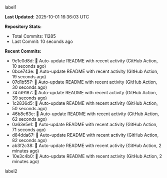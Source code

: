 
label1 
<!-- ACTIVITY_START -->
**Last Updated:** 2025-10-01 16:36:03 UTC

**Repository Stats:**
- Total Commits: 11285
- Last Commit: 10 seconds ago

**Recent Commits:**
- 9e1e0d8d: 🤖 Auto-update README with recent activity (GitHub Action, 10 seconds ago)
- 0bce743e: 🤖 Auto-update README with recent activity (GitHub Action, 19 seconds ago)
- 07d1b557: 🤖 Auto-update README with recent activity (GitHub Action, 30 seconds ago)
- 747d9187: 🤖 Auto-update README with recent activity (GitHub Action, 39 seconds ago)
- 1c2836d5: 🤖 Auto-update README with recent activity (GitHub Action, 50 seconds ago)
- 46b8e63e: 🤖 Auto-update README with recent activity (GitHub Action, 62 seconds ago)
- 0a63e5e1: 🤖 Auto-update README with recent activity (GitHub Action, 71 seconds ago)
- d84dda67: 🤖 Auto-update README with recent activity (GitHub Action, 82 seconds ago)
- ab3f2c38: 🤖 Auto-update README with recent activity (GitHub Action, 2 minutes ago)
- 10e3c4b0: 🤖 Auto-update README with recent activity (GitHub Action, 2 minutes ago)
<!-- ACTIVITY_END -->

label2
